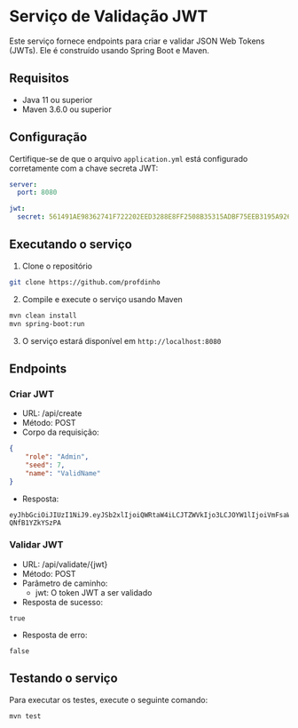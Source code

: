 # Serviço de Validação JWT

Este serviço fornece endpoints para criar e validar JSON Web Tokens (JWTs). Ele é construído usando Spring Boot e Maven.

## Requisitos

- Java 11 ou superior
- Maven 3.6.0 ou superior

## Configuração

Certifique-se de que o arquivo `application.yml` está configurado corretamente com a chave secreta JWT:

```yaml
server:
  port: 8080

jwt:
  secret: 561491AE98362741F722202EED3288E8FF2508B35315ADBF75EEB3195A926B51
```
## Executando o serviço
1. Clone o repositório

```bash
git clone https://github.com/profdinho
```
2. Compile e execute o serviço usando Maven

```bash
mvn clean install
mvn spring-boot:run
```
3. O serviço estará disponível em `http://localhost:8080`

## Endpoints
### Criar JWT
* URL: /api/create
* Método: POST
* Corpo da requisição:
```json
{
    "role": "Admin",
    "seed": 7,
    "name": "ValidName"
}
```
* Resposta:
```
eyJhbGciOiJIUzI1NiJ9.eyJSb2xlIjoiQWRtaW4iLCJTZWVkIjo3LCJOYW1lIjoiVmFsaWROYW1lIn0.xgY6QnXNhfRoerBh4W35gBF_GOTXF-QNfB1YZkYSzPA
```
### Validar JWT
* URL: /api/validate/{jwt}
* Método: POST
* Parâmetro de caminho:
  * jwt: O token JWT a ser validado
* Resposta de sucesso:
```
true
```
* Resposta de erro:
```
false
```
## Testando o serviço
Para executar os testes, execute o seguinte comando:

```bash
mvn test
```
